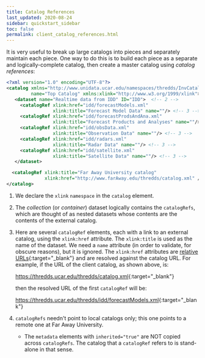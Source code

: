 ```yaml
---
title: Catalog References
last_updated: 2020-08-24
sidebar: quickstart_sidebar
toc: false
permalink: client_catalog_references.html
---
```


It is very useful to break up large catalogs into pieces and separately maintain each piece.
One way to do this is to build each piece as a separate and logically-complete catalog, then create a master catalog using _catalog references_:

~~~xml
<?xml version="1.0" encoding="UTF-8"?>
<catalog xmlns="http://www.unidata.ucar.edu/namespaces/thredds/InvCatalog/v1.0" 
         name="Top Catalog" xmlns:xlink="http://www.w3.org/1999/xlink"> <!-- 1 -->
   <dataset name="Realtime data from IDD" ID="IDD">  <!-- 2 -->
     <catalogRef xlink:href="idd/forecastModels.xml" 
                 xlink:title="Forecast Model Data" name=""/> <!-- 3 -->
     <catalogRef xlink:href="idd/forecastProdsAndAna.xml" 
                 xlink:title="Forecast Products and Analyses" name=""/> <!-- 3 -->
     <catalogRef xlink:href="idd/obsData.xml" 
                 xlink:title="Observation Data" name=""/> <!-- 3 -->
     <catalogRef xlink:href="idd/radars.xml" 
                 xlink:title="Radar Data" name=""/> <!-- 3 -->
     <catalogRef xlink:href="idd/satellite.xml" 
                 xlink:title="Satellite Data" name=""/> <!-- 3 -->
   </dataset>

  <catalogRef xlink:title="Far Away University catalog" 
              xlink:href="http://www.farAway.edu/thredds/catalog.xml" />    <!-- 4 -->
</catalog>
~~~

1. We declare the `xlink` `namespace` in the `catalog` element.
2. The _collection_ (or _container_) dataset logically contains the `catalogRefs`, which are thought of as nested datasets whose contents are the contents of the external catalog.
3. Here are several `catalogRef` elements, each with a link to an external catalog, using the `xlink:href` attribute. 
   The `xlink:title` is used as the name of the dataset.
   We need a `name` attribute (in order to validate, for obscure reasons), but it is ignored.
   The `xlink:href` attributes are [relative URLs](https://www.w3.org/TR/WD-html40-970917/htmlweb.html#h-5.1.2){:target="_blank"} and are resolved against the catalog URL. 
   For example, if the URL of the client catalog, as shown above, is:

   <https://thredds.ucar.edu/thredds/catalog.xml>{:target="_blank"}

   then the resolved URL of the first `catalogRef` will be:

   <https://thredds.ucar.edu/thredds/idd/forecastModels.xml>{:target="_blank"}

4. `catalogRefs` needn't point to local catalogs only; this one points to a remote one at Far Away University.
   * The `metadata` elements with `inherited="true"` are NOT copied across `catalogRefs`.
     The catalog that a `catalogRef` refers to is stand-alone in that sense.
